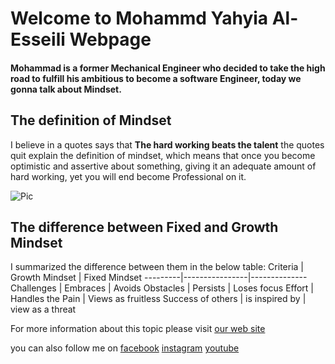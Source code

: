 # Welcome to Mohammd Yahyia Al-Esseili Webpage
#### Mohammad is a former Mechanical Engineer who decided to take the high road to fulfill his ambitious to become a software Engineer, today we gonna talk about **Mindset**.


## The definition of Mindset  
I believe in a quotes says that **The hard working beats the talent** the quotes quit explain the definition of mindset, which means that once you become optimistic and assertive about something, giving it an adequate amount of hard working, yet you will end become Professional on it.  

![Pic](https://3kllhk1ibq34qk6sp3bhtox1-wpengine.netdna-ssl.com/wp-content/uploads/2016/08/artboard-17-copy-7@3x-600x480.png)

## The difference between Fixed and Growth Mindset
I summarized the difference between them in the below table:
Criteria | Growth Mindset | Fixed Mindset
---------|----------------|--------------
Challenges | Embraces | Avoids
Obstacles | Persists | Loses focus
Effort | Handles the Pain | Views as fruitless
Success of others | is inspired by | view as a threat

For more information about this topic please visit [our web site](https://www.atlassian.com/blog/inside-atlassian/growth-mindset)

you can also follow me on [facebook](https://www.facebook.com) [instagram](https://www.instagram) [youtube](https://www.youtube.com)


